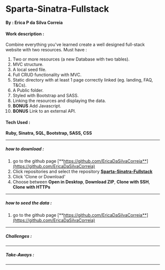 # Sparta-Sinatra-Fullstack

**By : Erica P da Silva Correia**

#### Work description :

Combine everything you've learned  create a well designed full-stack website with two resources. Must have :

1. Two or more resources (a new Database with two tables).
2. MVC structure.
3. A local seed file.
4. Full CRUD functionality with MVC.
5. Static directory with at least 1 page correctly linked (eg. landing, FAQ, T&Cs).
6. A Public folder.
7. Styled with Bootstrap and SASS.
8. Linking the resources and displaying the data.
9. **BONUS** Add Javascript.
10. **BONUS** Link to an external API.


#### Tech Used :
**Ruby, Sinatra, SQL, Bootstrap, SASS, CSS**

-----
##### how to download :


1. go to the github page [**https://github.com/EricaDaSilvaCorreia**](https://github.com/EricaDaSilvaCorreia)
2. Click repositories and select the repository [**Sparta-Sinatra-Fullstack**](https://github.com/EricaDaSilvaCorreia/Sparta-Sinatra-Fullstack)
3. Click 'Clone or Download'
4. Choose between **Open in Desktop**, **Download ZIP**, **Clone with SSH**, **Clone with HTTPs**

-----

##### how to seed the data :


1. go to the github page [**https://github.com/EricaDaSilvaCorreia**](https://github.com/EricaDaSilvaCorreia)

-----

##### Challenges :


-----

##### Take-Aways :

-----


